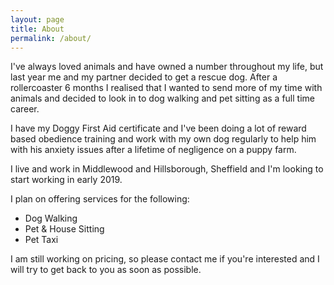 ```yaml
---
layout: page
title: About
permalink: /about/
---
```


I've always loved animals and have owned a number throughout my life, but last year me and my partner decided to get a rescue dog. After a rollercoaster 6 months I realised that I wanted to send more of my time with animals and decided to look in to dog walking and pet sitting as a full time career.

I have my Doggy First Aid certificate and I've been doing a lot of reward based obedience training and work with my own dog regularly to help him with his anxiety issues after a lifetime of negligence on a puppy farm.

I live and work in Middlewood and Hillsborough, Sheffield and I'm looking to start working in early 2019.

I plan on offering services for the following:

  * Dog Walking
  * Pet & House Sitting
  * Pet Taxi

I am still working on pricing, so please contact me if you're interested and I will try to get back to you as soon as possible.
